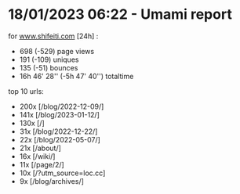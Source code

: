 # 18/01/2023 06:22 - Umami report
for www.shifeiti.com [24h] :

 - 698 (-529) page views
 - 191 (-109) uniques
 - 135 (-51) bounces
 - 16h 46' 28'' (-5h 47' 40'') totaltime


top 10 urls:
 - 200x [/blog/2022-12-09/]
 - 141x [/blog/2023-01-12/]
 - 130x [/]
 - 31x [/blog/2022-12-22/]
 - 22x [/blog/2022-05-07/]
 - 21x [/about/]
 - 16x [/wiki/]
 - 11x [/page/2/]
 - 10x [/?utm_source=loc.cc]
 - 9x [/blog/archives/]


